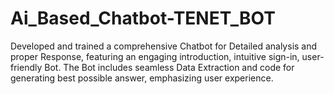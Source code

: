 # Ai_Based_Chatbot-TENET_BOT
Developed and trained a comprehensive Chatbot for Detailed analysis and proper Response, featuring an engaging introduction, intuitive sign-in, user-friendly Bot. The Bot includes seamless Data Extraction and code for generating best possible answer, emphasizing user experience.
